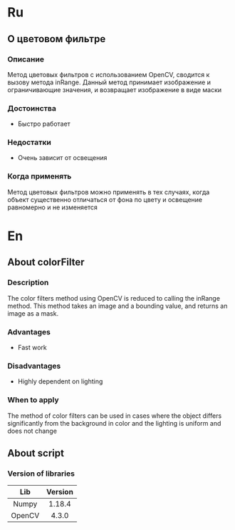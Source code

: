 # Ru
## О цветовом фильтре
### Описание
Метод цветовых фильтров с использованием OpenCV, сводится к вызову метода inRange. Данный метод принимает изображение и ограничивающие значения, и возвращает изображение в виде маски

### Достоинства
+ Быстро работает

### Недостатки
+ Очень зависит от освещения

### Когда применять
Метод цветовых фильтров можно применять в тех случаях, когда объект существенно отличаться от фона по цвету и освещение равномерно и не изменяется


# En
## About colorFilter
### Description
The color filters method using OpenCV is reduced to calling the inRange method. This method takes an image and a bounding value, and returns an image as a mask.

### Advantages
+ Fast work

### Disadvantages
+ Highly dependent on lighting

### When to apply
The method of color filters can be used in cases where the object differs significantly from the background in color and the lighting is uniform and does not change



## About script
### Version of libraries
| Lib    		| 	Version
| :-------:	| :-------:
| Numpy	|	1.18.4
| OpenCV	|	 4.3.0
